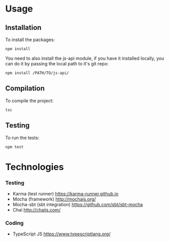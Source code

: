 # Usage

## Installation

To install the packages:

```
npm install
```

You need to also install the js-api module, if you have it installed locally, you can do it by passing the local path to it's git repo:

```
npm install /PATH/TO/js-api/
```

## Compilation

To compile the project:

```
tsc
```

## Testing

To run the tests:

``` 
npm test
```

# Technologies

### Testing

- Karma (test runner) https://karma-runner.github.io 
- Mocha (framework) http://mochajs.org/
- Mocha-sbt (sbt integration) https://github.com/sbt/sbt-mocha
- Chai http://chaijs.com/

### Coding

- TypeScript JS https://www.typescriptlang.org/

